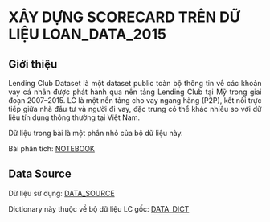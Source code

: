 # XÂY DỰNG SCORECARD TRÊN DỮ LIỆU LOAN_DATA_2015

## Giới thiệu
<p align="justify"> 
  Lending Club Dataset là một dataset public toàn bộ thông tin về các khoản vay cá nhân được phát hành qua nền tảng Lending Club tại Mỹ trong giai đoạn 2007–2015. LC là một nền tảng cho vay ngang hàng (P2P), kết nối trực tiếp giữa nhà đầu tư và người đi vay, đặc trưng có thể khác nhiều so với dữ liệu tín dụng thông thường tại Việt Nam.

  Dữ liệu trong bài là một phần nhỏ của bộ dữ liệu này.

  Bài phân tích: [NOTEBOOK](/src/notebook.ipynb)
</p>

## Data Source

Dữ liệu sử dụng: [DATA_SOURCE](https://www.kaggle.com/datasets/somyaagarwal69/loan-data-2015)

Dictionary này thuộc về bộ dữ liệu LC gốc: [DATA_DICT](/LCDataDictionary.xlsx)
